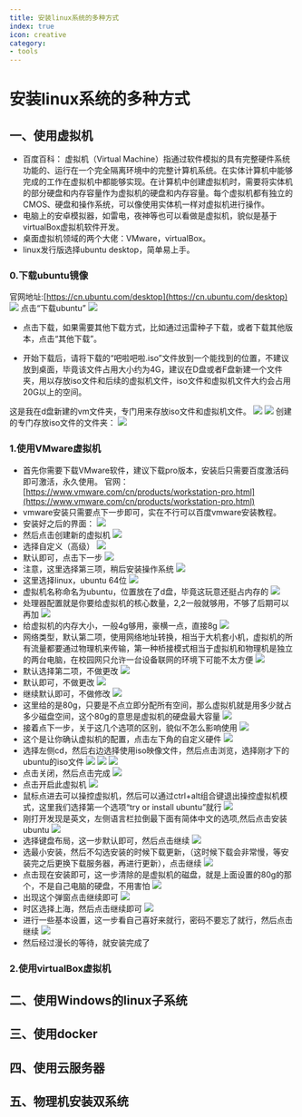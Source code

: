 ```yaml
---
title: 安装linux系统的多种方式
index: true
icon: creative
category:
- tools
---
```


# 安装linux系统的多种方式

## 一、使用虚拟机
- 百度百科： 虚拟机（Virtual Machine）指通过软件模拟的具有完整硬件系统功能的、运行在一个完全隔离环境中的完整计算机系统。在实体计算机中能够完成的工作在虚拟机中都能够实现。在计算机中创建虚拟机时，需要将实体机的部分硬盘和内存容量作为虚拟机的硬盘和内存容量。每个虚拟机都有独立的CMOS、硬盘和操作系统，可以像使用实体机一样对虚拟机进行操作。
- 电脑上的安卓模拟器，如雷电，夜神等也可以看做是虚拟机，貌似是基于virtualBox虚拟机软件开发。
- 桌面虚拟机领域的两个大佬：VMware，virtualBox。
- linux发行版选择ubuntu desktop，简单易上手。
### 0.下载ubuntu镜像
官网地址:[https://cn.ubuntu.com/desktop](https://cn.ubuntu.com/desktop)
![](https://img-1305804786.cos.ap-beijing.myqcloud.com/tools/linux/01/clipboard_20221011_073857.png)
点击“下载ubuntu”
![](https://img-1305804786.cos.ap-beijing.myqcloud.com/tools/linux/01/clipboard_20221011_074336.png)
- 点击下载，如果需要其他下载方式，比如通过迅雷种子下载，或者下载其他版本，点击“其他下载”。

- 开始下载后，请将下载的“吧啦吧啦.iso”文件放到一个能找到的位置，不建议放到桌面，毕竟该文件占用大小约为4G，建议在D盘或者F盘新建一个文件夹，用以存放iso文件和后续的虚拟机文件，iso文件和虚拟机文件大约会占用20G以上的空间。

这是我在d盘新建的vm文件夹，专门用来存放iso文件和虚拟机文件。
![](https://img-1305804786.cos.ap-beijing.myqcloud.com/tools/linux/01/clipboard_20221011_074909.png)
![](https://img-1305804786.cos.ap-beijing.myqcloud.com/tools/linux/01/clipboard_20221011_075050.png)
创建的专门存放iso文件的文件夹：
![](https://img-1305804786.cos.ap-beijing.myqcloud.com/tools/linux/01/clipboard_20221011_075126.png)

### 1.使用VMware虚拟机
- 首先你需要下载VMware软件，建议下载pro版本，安装后只需要百度激活码即可激活，永久使用。
官网：[https://www.vmware.com/cn/products/workstation-pro.html](https://www.vmware.com/cn/products/workstation-pro.html)
- vmware安装只需要点下一步即可，实在不行可以百度vmware安装教程。
- 安装好之后的界面：
![](https://img-1305804786.cos.ap-beijing.myqcloud.com/tools/linux/01/clipboard_20221011_081905.png)
- 然后点击创建新的虚拟机
![](https://img-1305804786.cos.ap-beijing.myqcloud.com/tools/linux/01/clipboard_20221011_082159.png)
- 选择自定义（高级）
![](https://img-1305804786.cos.ap-beijing.myqcloud.com/tools/linux/01/clipboard_20221011_082314.png)
- 默认即可，点击下一步
![](https://img-1305804786.cos.ap-beijing.myqcloud.com/tools/linux/01/clipboard_20221011_082314.png)
- 注意，这里选择第三项，稍后安装操作系统
![](https://img-1305804786.cos.ap-beijing.myqcloud.com/tools/linux/01/clipboard_20221011_082539.png)
- 这里选择linux，ubuntu 64位
![](https://img-1305804786.cos.ap-beijing.myqcloud.com/tools/linux/01/clipboard_20221011_082659.png)
- 虚拟机名称命名为ubuntu，位置放在了d盘，毕竟这玩意还挺占内存的
![](https://img-1305804786.cos.ap-beijing.myqcloud.com/tools/linux/01/clipboard_20221011_082919.png)
- 处理器配置就是你要给虚拟机的核心数量，2,2一般就够用，不够了后期可以再加
![](https://img-1305804786.cos.ap-beijing.myqcloud.com/tools/linux/01/clipboard_20221011_083314.png)
- 给虚拟机的内存大小，一般4g够用，豪横一点，直接8g
![](https://img-1305804786.cos.ap-beijing.myqcloud.com/tools/linux/01/clipboard_20221011_083427.png)
- 网络类型，默认第二项，使用网络地址转换，相当于大机套小机，虚拟机的所有流量都要通过物理机来传输，第一种桥接模式相当于虚拟机和物理机是独立的两台电脑，在校园网只允许一台设备联网的环境下可能不太方便
![](https://img-1305804786.cos.ap-beijing.myqcloud.com/tools/linux/01/clipboard_20221011_083730.png)
- 默认选择第二项，不做更改
![](https://img-1305804786.cos.ap-beijing.myqcloud.com/tools/linux/01/clipboard_20221011_083825.png)
- 默认即可，不做更改
![](https://img-1305804786.cos.ap-beijing.myqcloud.com/tools/linux/01/clipboard_20221011_083909.png)
- 继续默认即可，不做修改
![](https://img-1305804786.cos.ap-beijing.myqcloud.com/tools/linux/01/clipboard_20221011_084010.png)
- 这里给的是80g，只要是不点立即分配所有空间，那么虚拟机就是用多少就占多少磁盘空间，这个80g的意思是虚拟机的硬盘最大容量
![](https://img-1305804786.cos.ap-beijing.myqcloud.com/tools/linux/01/clipboard_20221011_084010.png)
- 接着点下一步，关于这几个选项的区别，貌似不怎么影响使用
![](https://img-1305804786.cos.ap-beijing.myqcloud.com/tools/linux/01/clipboard_20221011_084423.png)
- 这个是让你确认虚拟机的配置，点击左下角的自定义硬件
![](https://img-1305804786.cos.ap-beijing.myqcloud.com/tools/linux/01/clipboard_20221011_084630.png)
- 选择左侧cd，然后右边选择使用iso映像文件，然后点击浏览，选择刚才下的ubuntu的iso文件
![](https://img-1305804786.cos.ap-beijing.myqcloud.com/tools/linux/01/clipboard_20221011_084905.png)
![](https://img-1305804786.cos.ap-beijing.myqcloud.com/tools/linux/01/clipboard_20221011_084936.png)
![](https://img-1305804786.cos.ap-beijing.myqcloud.com/tools/linux/01/clipboard_20221011_085039.png)
- 点击关闭，然后点击完成
![](https://img-1305804786.cos.ap-beijing.myqcloud.com/tools/linux/01/clipboard_20221011_085136.png)
- 点击开启此虚拟机
![](https://img-1305804786.cos.ap-beijing.myqcloud.com/tools/linux/01/clipboard_20221011_085924.png)
- 鼠标点进去可以操控虚拟机，然后可以通过ctrl+alt组合键退出操控虚拟机模式，这里我们选择第一个选项“try or install ubuntu”就行
![](https://img-1305804786.cos.ap-beijing.myqcloud.com/tools/linux/01/clipboard_20221011_090210.png)
- 刚打开发现是英文，左侧语言栏拉倒最下面有简体中文的选项,然后点击安装ubuntu
![](https://img-1305804786.cos.ap-beijing.myqcloud.com/tools/linux/01/clipboard_20221011_090345.png)
- 选择键盘布局，这一步默认即可，然后点击继续
![](https://img-1305804786.cos.ap-beijing.myqcloud.com/tools/linux/01/clipboard_20221011_090456.png)
- 选最小安装，然后不勾选安装的时候下载更新，（这时候下载会非常慢，等安装完之后更换下载服务器，再进行更新），点击继续
![](https://img-1305804786.cos.ap-beijing.myqcloud.com/tools/linux/01/clipboard_20221011_090819.png)
- 点击现在安装即可，这一步清除的是虚拟机的磁盘，就是上面设置的80g的那个，不是自己电脑的硬盘，不用害怕
![](https://img-1305804786.cos.ap-beijing.myqcloud.com/tools/linux/01/clipboard_20221011_090910.png)
- 出现这个弹窗点击继续即可
![](https://img-1305804786.cos.ap-beijing.myqcloud.com/tools/linux/01/clipboard_20221011_091101.png)
- 时区选择上海，然后点击继续即可
![](https://img-1305804786.cos.ap-beijing.myqcloud.com/tools/linux/01/clipboard_20221011_091158.png)
- 进行一些基本设置，这一步看自己喜好来就行，密码不要忘了就行，然后点击继续
![](https://img-1305804786.cos.ap-beijing.myqcloud.com/tools/linux/01/clipboard_20221011_091338.png)
- 然后经过漫长的等待，就安装完成了

### 2.使用virtualBox虚拟机

## 二、使用Windows的linux子系统

## 三、使用docker

## 四、使用云服务器

## 五、物理机安装双系统